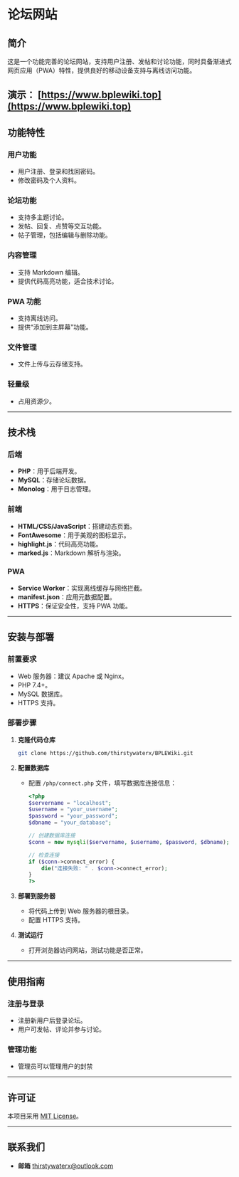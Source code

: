 
# **论坛网站**

## **简介**
这是一个功能完善的论坛网站，支持用户注册、发帖和讨论功能，同时具备渐进式网页应用（PWA）特性，提供良好的移动设备支持与离线访问功能。

**演示：** [https://www.bplewiki.top](https://www.bplewiki.top)
---

## **功能特性**

### **用户功能**
- 用户注册、登录和找回密码。
- 修改密码及个人资料。

### **论坛功能**
- 支持多主题讨论。
- 发帖、回复、点赞等交互功能。
- 帖子管理，包括编辑与删除功能。

### **内容管理**
- 支持 Markdown 编辑。
- 提供代码高亮功能，适合技术讨论。

### **PWA 功能**
- 支持离线访问。
- 提供“添加到主屏幕”功能。

### **文件管理**
- 文件上传与云存储支持。

### **轻量级**
- 占用资源少。

---

## **技术栈**

### 后端
- **PHP**：用于后端开发。
- **MySQL**：存储论坛数据。
- **Monolog**：用于日志管理。

### 前端
- **HTML/CSS/JavaScript**：搭建动态页面。
- **FontAwesome**：用于美观的图标显示。
- **highlight.js**：代码高亮功能。
- **marked.js**：Markdown 解析与渲染。

### PWA
- **Service Worker**：实现离线缓存与网络拦截。
- **manifest.json**：应用元数据配置。
- **HTTPS**：保证安全性，支持 PWA 功能。

---

## **安装与部署**

### 前置要求
- Web 服务器：建议 Apache 或 Nginx。
- PHP 7.4+。
- MySQL 数据库。
- HTTPS 支持。

### 部署步骤
1. **克隆代码仓库**
   ```bash
   git clone https://github.com/thirstywaterx/BPLEWiki.git
   ```

2. **配置数据库**
   - 配置 `/php/connect.php` 文件，填写数据库连接信息：
     ```php
     <?php
     $servername = "localhost";
     $username = "your_username";
     $password = "your_password";
     $dbname = "your_database";

     // 创建数据库连接
     $conn = new mysqli($servername, $username, $password, $dbname);

     // 检查连接
     if ($conn->connect_error) {
         die("连接失败: " . $conn->connect_error);
     }
     ?>
     ```

3. **部署到服务器**
   - 将代码上传到 Web 服务器的根目录。
   - 配置 HTTPS 支持。

4. **测试运行**
   - 打开浏览器访问网站，测试功能是否正常。

---

## **使用指南**

### 注册与登录
- 注册新用户后登录论坛。
- 用户可发帖、评论并参与讨论。

### 管理功能
- 管理员可以管理用户的封禁

---

## **许可证**
本项目采用 [MIT License](https://opensource.org/licenses/MIT)。

---

## **联系我们**
- **邮箱** thirstywaterx@outlook.com

